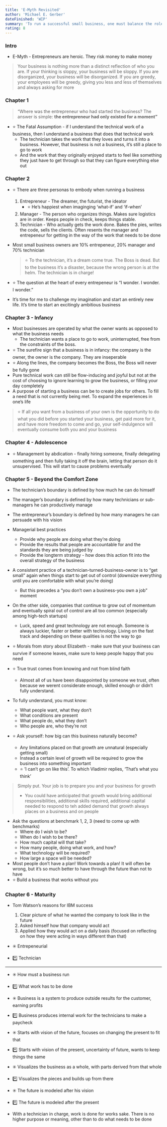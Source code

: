 ```yaml
---
title: 'E-Myth Revisited'
author: 'Michael E. Gerber'
dateFinished: 'WIP'
summary: 'To run a successful small business, one must balance the roles of technician, entrepeneur, and manager. Many people overindex on the role of technician.'
rating: 8
---
```


### Intro

- E-Myth - Entrepreneurs are heroic. They risk money to make money

> Your business is nothing more than a distinct reflection of who you are. If your thinking is sloppy, your business will be sloppy. If you are disorganized, your business will be disorganized. If you are greedy, your employees will be greedy, giving you less and less of themselves and always asking for more
>

### Chapter 1

> “Where was the entrepreneur who had started the business? The answer is simple: ******************************************the entrepreneur had only existed for a moment”******************************************
>
- ⭐ The Fatal Assumption - if I understand the technical work of a business, then I understand a business that does that technical work
  - The technician takes the work that they loves and turns it into a business. However, that business is not a business, it’s still a place to go to work
  - And the work that they originally enjoyed starts to feel like something they just have to get through so that they can figure everything else out

### Chapter 2

- ⭐ There are three personas to embody when running a business
    1. Entrepreneur - The dreamer, the futurist, the ideator
        - ⭐ He’s happiest when imaginging ‘what-if’ and ‘if-when’
    2. Manager - The person who organizes things. Makes sure logistics are in order. Keeps people in check, keeps things stable.
    3. Technician - Who actually gets the work done. Bakes the pies, writes the code, sells the clients. Often resents the manager and entrepeneur for getting in the way of the work that needs to be done
- Most small business owners are 10% entrepeneur, 20% manager and 70% technician

    > ⭐ To the technician, it’s a dream come true. The Boss is dead. But to the business it’s a disaster, because the wrong person is at the helm. The technician is in charge!
    >

- ⭐ The question at the heart of every entrepeneur is “I wonder. I wonder. I wonder.”
- It’s time for me to challenge my imagination and start an entirely new life. It’s time to start an excitingly ambitious business

### Chapter 3 - Infancy

- Most businesses are operated by what the owner wants as opposed to what the business needs
  - The technician wants a place to go to work, uninterrupted, free from the constraints of the boss.
- ⭐ The surefire sign that a business is in infancy: the company is the owner, the owner is the company. They are inseperable
- ⭐ Along the lines, the company becomes the Boss, the Boss will never be fully gone
- Pure technical work can still be flow-inducing and joyful but not at the cost of choosing to ignore learning to grow the business, or filling your day completely
- A purpose of starting a business can be to create jobs for others. To fill a need that is not currently being met. To expand the experiences in one’s life

> ⭐ If all you want from a business of your own is the opportunity to do what you did before you started your business, get paid more for it, and have more freedom to come and go, your self-indulgence will eventually consume both you and your business
>

### Chapter 4 - Adolescence

- ⭐ Management by abdication - finally hiring someone, finally delegating something and then fully taking it off the brain, letting that person do it unsupervised. This will start to cause problems eventually

### Chapter 5 - Beyond the Comfort Zone

- The technician’s boundary is defined by how much he can do himself
- The manager’s boundary is defined by how many technicians or sub-managers he can productively manage
- The entrepreneur’s boundary is defined by how many managers he can persuade with his vision
- Managerial best practices
  - Provide why people are doing what they’re doing
  - Provide the results that people are accountable for and the standards they are being judged by
  - Provide the longterm strategy - how does this action fit into the overall strategy of the business
- A consistent practice of a technician-turned-business-owner is to “get small” again when things start to get out of control (downsize everything until you are comfortable with what you’re doing)
  - But this precedes a “you don’t own a business-you own a job” moment
- On the other side, companies that continue to grow out of momentum and eventually spiral out of control are all too common (especially among high-tech startups)
  - Luck, speed and great technology are not enough. Someone is always luckier, faster or better with technology. Living on the fast track and depending on these qualities is not the way to go
- ⭐ Morals from story about Elizabeth - make sure that your business can survive if someone leaves, make sure to keep people happy that you need
- ⭐ True trust comes from knowing and not from blind faith
  - Almost all of us have been disappointed by someone we trust, often because we werent considerate enough, skilled enough or didn’t fully understand.
- To fully understand, you must know:
  - What people want, what they don’t
  - What conditions are present
  - What people do, what they don’t
  - Who people are, who they’re not

- ⭐ Ask yourself: how big can this business naturally become?
  - Any limitations placed on that growth are unnatural (especially getting small)
  - Instead a certain level of growth will be required to grow the business into something important
  - ⭐ ’I can’t go on like this’. To which Vladimir replies, ‘That’s what you think’

> Simply put. Your job is to prepare you and your business for growth
>
> - You could have anticipated that growth would bring additional responsibilities, additional skills required, additional capital needed to respond to teh added demand that growth always places on a business and on people

- Ask the questions at benchmark 1, 2, 3 (need to come up with benchmarks)
  - Where do I wish to be?
  - When do I wish to be there?
  - How much capital will that take?
  - How many people, doing what work, and how?
  - What technology will be required?
  - How large a space will be needed?
- Most people don’t have a plan! Work towards a plan! It will often be wrong, but it’s so much better to have through the future than not to have
- ⭐ Build a business that works without you

### Chapter 6 - Maturity

- Tom Watson’s reasons for IBM success
    1. Clear picture of what he wanted the company to look like in the future
    2. Asked himself how that company would act
    3. Applied how they would act on a daily basis (focused on reflecting on how they were acting in ways different than that)

- ✳️ Entrepeneurial
- *️⃣ Technician

---

- ✳️ How must a business run
- *️⃣ What work has to be done

- ✳️ Business is a system to produce outside results for the customer, earning profits
- *️⃣ Business produces internal work for the technicians to make a paycheck

- ✳️ Starts with vision of the future, focuses on changing the present to fit that
- *️⃣ Starts with vision of the present, uncertainty of future, wants to keep things the same

- ✳️ Visualizes the business as a whole, with parts derived from that whole
- *️⃣ Visualizes the pieces and builds up from there

- ✳️ The future is modeled after his vision
- *️⃣ The future is modeled after the present

- With a technician in charge, work is done for works sake. There is no higher purpose or meaning, other than to do what needs to be done
